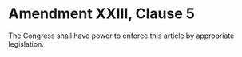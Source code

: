 # Amendment XXIII, Clause 5

The Congress shall have power to enforce this article by appropriate
legislation.
